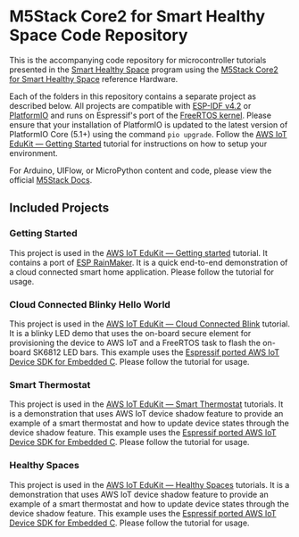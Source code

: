 # M5Stack Core2 for Smart Healthy Space Code Repository
This is the accompanying code repository for microcontroller tutorials presented in the [Smart Healthy Space](http://smart-health-space.s3-website.cn-north-1.amazonaws.com.cn/) program using the [M5Stack Core2 for Smart Healthy Space](https://m5stack.com/products/m5stack-core2-esp32-iot-development-kit-for-aws-iot-edukit) reference Hardware.

Each of the folders in this repository contains a separate project as described below. All projects are compatible with [ESP-IDF v4.2](https://www.espressif.com/en/products/sdks/esp-idf) or [PlatformIO](https://platformio.org/) and runs on Espressif's port of the [FreeRTOS kernel](https://www.freertos.org/). Please ensure that your installation of PlatformIO is updated to the latest version of PlatformIO Core (5.1+) using the command `pio upgrade`. Follow the [AWS IoT EduKit — Getting Started](http://smart-health-space.s3-website.cn-north-1.amazonaws.com.cn/cn/getting-started.html) tutorial for instructions on how to setup your environment.

For Arduino, UIFlow, or MicroPython content and code, please view the official [M5Stack Docs](https://docs.m5stack.com/#/).

## Included Projects
### Getting Started
This project is used in the [AWS IoT EduKit — Getting started](http://smart-health-space.s3-website.cn-north-1.amazonaws.com.cn/cn/getting-started.html) tutorial. It contains a port of [ESP RainMaker](https://rainmaker.espressif.com/). It is a quick end-to-end demonstration of a cloud connected smart home application. Please follow the tutorial for usage.

### Cloud Connected Blinky Hello World
This project is used in the [AWS IoT EduKit — Cloud Connected Blink](http://smart-health-space.s3-website.cn-north-1.amazonaws.com.cn/cn/blinky-hello-world.html) tutorial. It is a blinky LED demo that uses the on-board secure element for provisioning the device to AWS IoT and a FreeRTOS task to flash the on-board SK6812 LED bars. This example uses the [Espressif ported AWS IoT Device SDK for Embedded C](https://github.com/espressif/esp-aws-iot). Please follow the tutorial for usage.

### Smart Thermostat
This project is used in the [AWS IoT EduKit — Smart Thermostat](http://smart-health-space.s3-website.cn-north-1.amazonaws.com.cn/cn//smart-thermostat.html) tutorials. It is a demonstration that uses AWS IoT device shadow feature to provide an example of a smart thermostat and how to update device states through the device shadow feature. This example uses the [Espressif ported AWS IoT Device SDK for Embedded C](https://github.com/espressif/esp-aws-iot). Please follow the tutorial for usage.

### Healthy Spaces
This project is used in the [AWS IoT EduKit — Healthy Spaces](http://smart-health-space.s3-website.cn-north-1.amazonaws.com.cn/cn/Healthy-Spaces.html) tutorials. It is a demonstration that uses AWS IoT device shadow feature to provide an example of a smart thermostat and how to update device states through the device shadow feature. This example uses the [Espressif ported AWS IoT Device SDK for Embedded C](https://github.com/espressif/esp-aws-iot). Please follow the tutorial for usage.
